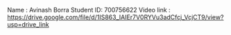 Name : Avinash Borra
Student ID: 700756622
Video link : https://drive.google.com/file/d/1IS863_IAIEr7V0RYVu3adCfcj_VcjCT9/view?usp=drive_link
